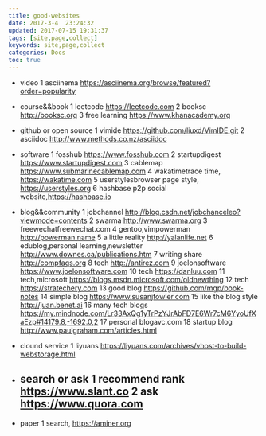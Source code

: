```yaml
---
title: good-websites
date: 2017-3-4  23:24:32
updated: 2017-07-15 19:31:37
tags: [site,page,collect]
keywords: site,page,collect
categories: Docs
toc: true
---
```


- video
1 asciinema https://asciinema.org/browse/featured?order=popularity

- course&&book
1 leetcode https://leetcode.com
2 booksc http://booksc.org
3 free learning  https://www.khanacademy.org


- github or open source
1 vimide https://github.com/liuxd/VimIDE.git
2 asciidoc http://www.methods.co.nz/asciidoc

- software
1 fosshub https://www.fosshub.com
2 startupdigest https://www.startupdigest.com
3 cablemap https://www.submarinecablemap.com
4 wakatimetrace time, https://wakatime.com
5 userstylesbrowser page style, https://userstyles.org
6 hashbase p2p social website,https://hashbase.io

- blog&&community
1 jobchannel http://blog.csdn.net/jobchanceleo?viewmode=contents
2 swarma http://www.swarma.org
3 freewechatfreewechat.com
4 gentoo,vimpowerman http://powerman.name
5 a little reality http://yalanlife.net
6 edublog,personal learning,newsletter http://www.downes.ca/publications.htm
7 writing share http://compfaqs.org
8 tech http://antirez.com
9 joelonsoftware https://www.joelonsoftware.com
10 tech https://danluu.com
11 tech,microsoft https://blogs.msdn.microsoft.com/oldnewthing
12 tech https://stratechery.com
13 good blog https://github.com/mgp/book-notes
14 simple blog https://www.susanjfowler.com
15 like the blog style http://juan.benet.ai
16 many tech blogs https://my.mindnode.com/Lr33AxQg1yTrPzYJrAbFD7E6Wr7cM6YyoUfXaEzp#14179.8,-1692.0,2
17 personal blogavc.com
18 startup blog http://www.paulgraham.com/articles.html

- clound service
1 liyuans https://liyuans.com/archives/vhost-to-build-webstorage.html

- search or ask
1 recommend rank https://www.slant.co
2 ask https://www.quora.com
	- 
- paper
1 search, https://aminer.org
